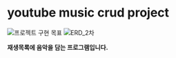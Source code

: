 # youtube music crud project
![프로젝트 구현 목표](https://github.com/songbyhyeok/ConsoleManagementPrograms/assets/63230518/50bd29b6-1330-4fee-a2d9-dc19c09c940a)
![ERD_2차](https://github.com/songbyhyeok/ConsoleManagementPrograms/assets/63230518/5b1ac7d5-3e1c-45d5-a360-35cb5fb0fb7d)  

**재생목록에 음악을 담는 프로그램입니다.**

